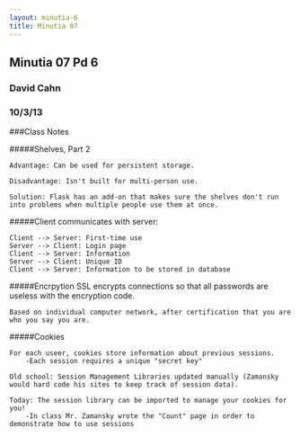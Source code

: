 ```yaml
---
layout: minutia-6
title: Minutia 07
---
```


## Minutia 07 Pd 6
### David Cahn
### 10/3/13

###Class Notes

#####Shelves, Part 2

	Advantage: Can be used for persistent storage.

	Disadvantage: Isn't built for multi-person use. 

	Solution: Flask has an add-on that makes sure the shelves don't run into problems when multiple people use them at once. 

#####Client communicates with server:

	Client --> Server: First-time use	
	Server --> Client: Login page	
	Client --> Server: Information	
	Server --> Client: Unique ID
	Client --> Server: Information to be stored in database
	
#####Encrpytion
	SSL encrypts connections so that all passwords are useless with the encryption code. 
	
	Based on individual computer network, after certification that you are who you say you are.
	
#####Cookies

	For each useer, cookies store information about previous sessions. 	
		-Each session requires a unique "secret key"
	
	Old school: Session Management Libraries updated manually (Zamansky would hard code his sites to keep track of session data).
	
	Today: The session library can be imported to manage your cookies for you!
		-In class Mr. Zamansky wrote the "Count" page in order to demonstrate how to use sessions
